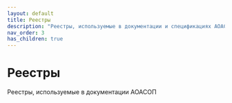 ```yaml
---
layout: default
title: Реестры
description: "Реестры, используемые в документации и спецификациях АОАСОП"
nav_order: 3
has_children: true
---
```


# Реестры

Реестры, используемые в документации АОАСОП
